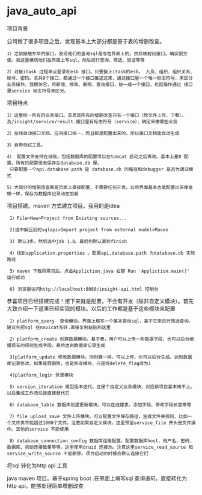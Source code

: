 # java_auto_api
项目背景

公司做了很多项目之后，发现基本上大部分都是基于表的增删改查。

    1）之前接触东华的接口，发现他们的查询sql是写在界面上的。然后映射出接口。确实很方便。我这里模仿他们在界面上写sql。然后进行查询、筛选、验证等等

    2）对接itask 过程单点登录和esb 接口。只要接上itask的esb。 人员、组织、组织关系、账号、密码。总共9个接口。都通过一个接口推送过来，通过接口里一个唯一标志符号，来区分业务操作。我模仿它，将新增、修改、删除、查询接口，统一成一个接口，也就操作通过 接口里service 标志符号来区分。

项目特点

    1）这里统一所有的业务接口。意思是所有的增删改查只有一个接口（除文件上传、下载）。及/insight/service/result.接口里有标志符号（service），确定来做哪些业务

    2）在线自动接口文档。应用接口统一，而且都是配置出来的，所以接口文档能自动生成

    3）自带测试工具。

    4） 配置文件支持在线改。包括数据库的配置可以在tomcat 启动之后再改。基本上是0 配置。所有的配置信息保存在database.db 里。
     只要配置一个api.database.path 是 database.db 的路径和debugger 是否为调试模式

    5）大部分的增删改查都是页面上直接配置，不需要任何开发。以后界面基本也能配置出来像金蝶一样，保存为数据库记录动态加载


项目搭建。maven 方式建立项目。我用的是idea

     1）File>New>Project from Existing sources...
     
     2)选中解压后的sqlapi>Import project from external model>Maven
     
     3) 默认3步。然后选中jdk 1.8。最后到默认直到finish
     
     4）找到application.properties 。配置api.database.path 为database.db 实际路径
     
     5）maven 下载所需包后，点击Appliction.java 右键 Run 'Appliction.main()' 运行成功
     
     6) 浏览器访问http://localhost:8080/insight-api.html 控制台 
     


恭喜项目已经搭建完成！接下来就是配置，不会有开发（除非自定义模块）。首先大致介绍一下这里已经实现的模块。以后的工作都是基于这些模块来配置

     1）platform_query  查询模块。界面上填写一个基本查询sql，基于它来进行筛选查询。建议先把sql 在navicat写好.直接复制粘贴到这里
     
     2）platform_create 创建数据模块。基于表，用户可以上传一些数据字段，也可以后台根据现有的规则生成字段。最后达到数据库记录生成
     
     3)platform_update 修改数据模块。同创建一样。可以上传，也可以后台生成。达到数据库记录修改。如果是假删除，也是修改模块，只是将delete_flag改为1 
     
     4)platform_login 登录模块
     
     5）version_iteration 模型版本迭代。这是个自定义业务模块，对应新项目基本用不上。以后集成工作流后能直接替代它
     
     6）database_table 数据库创建更新模块。可以在线建表，添加字段、修改字段长度等等
     
     7）file_upload_save 文件上传模块。可以配置文件保存路径，生成文件夹规则，比如一个文件夹不能超过1000个文件。注意如果自定义模块。这里预留service_file 开头是文件操作。其他的service 不能使用
     
     8）database_connection_config 数据库连接配置。配置数据库host、用户名、密码、数据库、初始连接数量等等。这里使用druid 连接池。注意这里service_read_source 和service_write_source 不能删除。项目启动的时候会默认连接它们
     
     
将sql 转化为http api 工具

java maven 项目。基于spring boot .在界面上填写sql 查询语句，直接转化为 http api。能够处理简单增删改查
